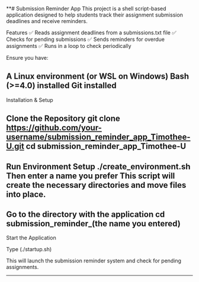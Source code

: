 **# Submission Reminder App
This project is a shell script-based application designed to help students track their assignment submission deadlines and receive reminders.

Features
✅ Reads assignment deadlines from a submissions.txt file
✅ Checks for pending submissions
✅ Sends reminders for overdue assignments
✅ Runs in a loop to check periodically

Ensure you have:

A Linux environment (or WSL on Windows)
Bash (>=4.0) installed
Git installed
----------
Installation & Setup

Clone the Repository
git clone https://github.com/your-username/submission_reminder_app_Timothee-U.git
cd submission_reminder_app_Timothee-U
----------
Run Environment Setup
./create_environment.sh
Then enter a name you prefer
This script will create the necessary directories and move files into place.
-----------
Go to the directory with the application
cd submission_reminder_(the name you entered)
-----------
Start the Application

Type (./startup.sh)

This will launch the submission reminder system and check for pending assignments.
**************
